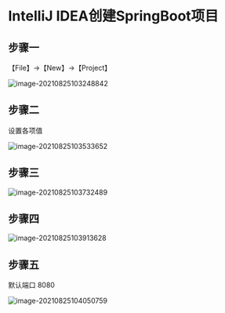 # IntelliJ IDEA创建SpringBoot项目

## 步骤一

【File】→【New】→【Project】

![image-20210825103248842](https://attach.blog.wen7.online/image-20210825103248842.png)



## 步骤二

设置各项值

![image-20210825103533652](https://attach.blog.wen7.online/image-20210825103533652.png)



## 步骤三

![image-20210825103732489](https://attach.blog.wen7.online/image-20210825103732489.png)



## 步骤四

![image-20210825103913628](https://attach.blog.wen7.online/image-20210825103913628.png)



## 步骤五

默认端口 8080

![image-20210825104050759](https://attach.blog.wen7.online/image-20210825104050759.png)